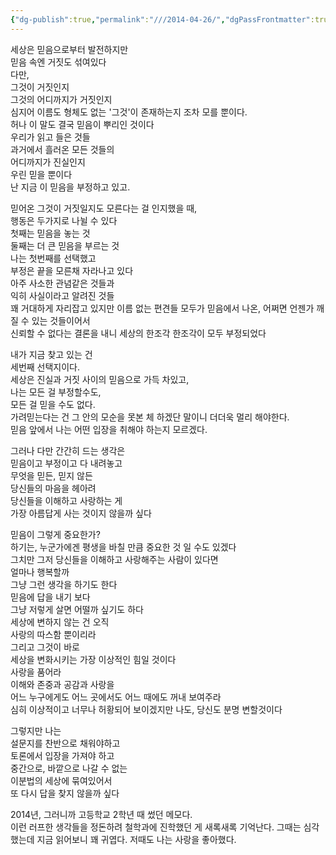 ```yaml
---
{"dg-publish":true,"permalink":"///2014-04-26/","dgPassFrontmatter":true}
---
```



세상은 믿음으로부터 발전하지만  
믿음 속엔 거짓도 섞여있다  
다만,  
그것이 거짓인지  
그것의 어디까지가 거짓인지  
심지어 이름도 형체도 없는 '그것'이 존재하는지 조차 모를 뿐이다.  
허나 이 말도 결국 믿음이 뿌리인 것이다  
우리가 읽고 들은 것들  
과거에서 흘러온 모든 것들의  
어디까지가 진실인지  
우린 믿을 뿐이다  
난 지금 이 믿음을 부정하고 있고.  
  
믿어온 그것이 거짓일지도 모른다는 걸 인지했을 때,  
행동은 두가지로 나뉠 수 있다  
첫째는 믿음을 놓는 것  
둘째는 더 큰 믿음을 부르는 것  
나는 첫번째를 선택했고  
부정은 끝을 모른채 자라나고 있다  
아주 사소한 관념같은 것들과  
익히 사실이라고 알려진 것들  
꽤 거대하게 자리잡고 있지만 이름 없는 편견들 모두가 믿음에서 나온, 어쩌면 언젠가 깨질 수 있는 것들이어서  
신뢰할 수 없다는 결론을 내니 세상의 한조각 한조각이 모두 부정되었다  
  
내가 지금 찾고 있는 건  
세번째 선택지이다.  
세상은 진실과 거짓 사이의 믿음으로 가득 차있고,  
나는 모든 걸 부정할수도,  
모든 걸 믿을 수도 없다.  
가려믿는다는 건 그 안의 모순을 못본 체 하겠단 말이니 더더욱 멀리 해야한다.  
믿음 앞에서 나는 어떤 입장을 취해야 하는지 모르겠다.  
  
그러나 다만 간간히 드는 생각은  
믿음이고 부정이고 다 내려놓고  
무엇을 믿든, 믿지 않든  
당신들의 마음을 헤아려  
당신들을 이해하고 사랑하는 게  
가장 아름답게 사는 것이지 않을까 싶다  
  
믿음이 그렇게 중요한가?  
하기는, 누군가에겐 평생을 바칠 만큼 중요한 것 일 수도 있겠다  
그치만 그저 당신들을 이해하고 사랑해주는 사람이 있다면  
얼마나 행복할까  
그냥 그런 생각을 하기도 한다  
믿음에 답을 내기 보다  
그냥 저렇게 살면 어떨까 싶기도 하다  
세상에 변하지 않는 건 오직  
사랑의 따스함 뿐이리라  
그리고 그것이 바로  
세상을 변화시키는 가장 이상적인 힘일 것이다  
사랑을 품어라  
이해와 존중과 공감과 사랑을  
어느 누구에게도 어느 곳에서도 어느 때에도 꺼내 보여주라  
심히 이상적이고 너무나 허황되어 보이겠지만 나도, 당신도 분명 변할것이다  
  
그렇지만 나는  
설문지를 찬반으로 채워야하고  
토론에서 입장을 가져야 하고  
중간으로, 바깥으로 나갈 수 없는  
이분법의 세상에 묶여있어서  
또 다시 답을 찾지 않을까 싶다  
  
2014년, 그러니까 고등학교 2학년 때 썼던 메모다.  
이런 러프한 생각들을 정돈하려 철학과에 진학했던 게 새록새록 기억난다. 그때는 심각했는데 지금 읽어보니 꽤 귀엽다. 저때도 나는 사랑을 좋아했다.